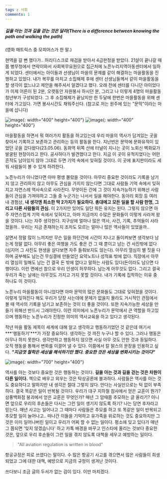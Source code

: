 ```yaml
---
tags : 사회
comments: 1
---
```


##### 길을 아는 것과 길을 걷는 것은 달라(There is a difference between knowing the path and walking the path)
(영화 매트릭스 중 모피어스가 한 말.)

현역을 갈 뻔 했다가.. 허리디스크로 재검을 받아서 4급판정을 받았다. 21살이 끝나갈 때쯤 병무청에서 연락이와서 사회복무요원으로 집근처에 노픈누리지역아동센터에서 일하게 되었다. 센터에서는 아이들과 선생님이 마을의 문제를 같이 해결하는 마을활동을 진행하고 있었다. 내가 복무를 마치고 소집해제 후에 센터 선생님들께서 같이 마을활동을 할 생각이 없느냐고 제안을 해주셔서 알겠다고 했다. 오래 전에 센터를 다니던 아이었다가 이제 어른이 된 2분, 오랫동안 자원봉사 하시던 분, 그리고 나 이렇게 4명의 마을활동 청년부가 구성되었다. 그 후 소집해제가 끝났지만 한 두달에 한번은 마을활동을 위해 센터에 가고있다. 가면 봉사시간도 채워주신다.
(참고로 저는 원주에 있는 "문막"이라는 마을에 삽니다)

![image](https://github.com/principia137/principia137.github.io/assets/62958764/55567fca-de25-4faa-9caa-4be7d3f3d6ae){: width="400" height="400"}
![image](https://github.com/principia137/principia137.github.io/assets/62958764/0bd78796-f8ac-4a57-b221-f53d0fd6df47){: width="400" height="400"}


마을활동을 하면서 뭐 여러가지 활동을 하고있는데 우리 마을의 역사가 담겨있는 곳을 찾아서 기록하고 보존하고 관리하는 등의 활동을 한다. 지난번은 문막에 문화유적이 있었던 곳을 갔다왔다(23.05.06). 동화역 뒤쪽 산에 터널이 지나는 곳이 노회신 벽화묘가 발굴된 현장이라고 한다. 공사하다가 발견했다고 한다. 지금 이 곳이 유적지었다는 어떤 흔적도 남아있지 않아 그대로 두면 기억 속에서 잊혀질 것이다. 이 곳에 표지판이라도 세워 사람들이 볼 수 있게 하려한다.

노픈누리가 아니었다면 아마 평생 몰랐을 것이다. 아무리 중요한 것이라도 기록을 남기지 않고 관리하지 않고 아무도 관심을 가지지 않는다면 그대로 사람들 기억 속에서 잊혀지고 자연스레 역사속으로 사라진다. 무엇이든 간에 그 것이 지속가능하기 위해선 사람들이 관심을 가져야하고 그들 중 누군가는 나서서 일을 해야한다. 동아리 회장 등 여러 내 경험상, **내 생각엔 최소한 딱 2가지가 필요하다. 총대메고 모든 일을 할 사람 한명, 그리고 다른 사람들의 관심.** 이 2가지만 있어도 일단 뭐든 유지는 된다.
그렇지 않으면 아주 자연스럽게 기억 속에서 잊혀지고, 아마 지금까지 수많은 문화들이 이렇게 사라져 왔을 것이다. 나는 자주 생각한다. 지구상에 얼마나 많은 역사, 사건, 기록, 추억들이 사라졌을까.. 우리는 지금 존재하는지 조차도 모르는 얼마나 많은 역사들이 있었을까..

살면서 정말 많이 느끼지만 무슨 일을 하던간에 시간이 지나고 돌이켜보면 생각보다 남는게 정말 없다. 아무리 좋은 여행을 가도 좋은 건 그 때 뿐이고 남는 건 사진밖에 없다(심지어 그 사진도 현생을 살다보면 자주 들춰보지도 않는다). 아무리 열심히 별 짓을 다하며 공부해도 남는건 무심결에 만들었던 요약노트나 성적표 밖에 없다. 직장에서 아무리 열심히 일해도 남는 건 결국 돈 밖에 없다고 말하는 사람도 있다(돈이라도 남으면 다행이다). 이런 면에선 참으로 우리 인생이 허무하다. 남는게 아무것도 없다. 그리고 결국 우리가 죽는 날에는 아무것도 가지고 가지 못할 것이다. 내가 기록에 집착하는 이유 중 하나도 이 것이다.

노픈누리 마을활동이 아니었다면 아마 문막의 많은 문화들도 그대로 잊혀졌을 것이다. 이렇게 잊혀진다 해도 우리가 당장 사는데에 문제가 없을지 몰라도 거시적인 관점에서 볼 때 역사의 기록을 남기고 보존하는 것이 더 좋을 것이다. 또한 지속가능한 세상을 만들기 위해선 반드시 그래야한다. 이런 의미에서 노픈누리가 문막에서 큰 역할을 하고있으며 행동하는 노픈누리가 진정한 의미의 역사교육을 하고 있다고 생각된다.

작년 마을 활동 제목이 세계에 대해 알고 생각하고 행동하기었던 것 같은데 여기서 ***'행동하기'***가 가장 중요하다. 생각하는 것 까진 누구나 할 수 있다. 그러나 행동은 아무나 하지 못한다. 생각만하고 행동하지 않으면 사실 아무 것도 안한 것과 동일하다. 오직 행동을 통해서 변화를 이끌어 낼 수 있다. 이쯤에서 칼 맑스의 문장을 인용하고 싶다. ***"지금껏 철학은 세상을 해석하기만 했다. 중요한 것은 세상을 변화시키는 것이다"***

![image](https://github.com/principia137/principia137.github.io/assets/62958764/8f7e90e9-e8bf-454c-9d1f-893c08590351){: width="700" height="400"}


역사를 아는 것보다 중요한 것은 행동하는 것이다. **길을 아는 것과 길을 걷는 것은 차원이 다른 일이다.**
책으로 배우고 외우는 것은 탁상공론에 불과하다. 사람들은 역사를 아는 것도 중요하다고 말하지만 내 생각은 절대 그렇지 않다. 안다는 사실만으로는 턱 없이 부족하다. 결국 똑같은 일이 반복될 것이다. 우리가 대구 지하철 참사에서 얻은 교훈이 뭔가? 삼풍백화점 붕괴에서 얻은 교훈은 무엇인가? 매년 그 맘때쯤 추모하는 글 올리기? 아니면 앞으로 우리의 후손들은 다시는 그런 일이 생기지 않도록 하기? 나는 당연 후자라고 믿는다. 매년 사고는 일어나고 그 때마다 사람들은 추모를 하고 또 똑같은 일이 반복되고 추모할 일이 늘어나고.. 떠나간 이들을 기억하고 유가족을 위로하는 것도 중요하지만 그 것은 이미 일어나버린 일이고 우리가 어찌 할 수 없는 일이다. 평소에 잊고 있다가 매년 그 쯤되면 '잊지 않겠습니다' 하고 카톡 배경을 바꾸고 인스타에 올리는 것보다 중요한 것은, 앞으로 우리 후손들이 그런 일을 겪지 않도록 대책을 세우고 예방하는 일이다. 
> "All aviation regulation is written in blood"     

항공규정은 피로 쓰였다는 말이다. 수 많은 항공기 사고를 겪으면서 많은 사람들이 희생되었고 그에 대한 대책, 예방으로 지금의 규정이 생겨난 것이다.

쓰다보니 조금 글의 두서가 없는 감이 있다. 이만 마치겠다.
